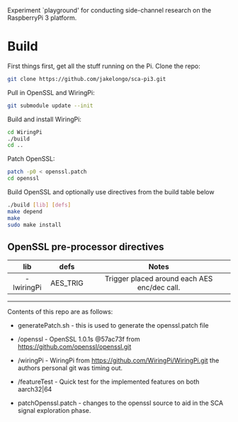 Experiment `playground' for conducting side-channel research on
the RaspberryPi 3 platform.

# Build

First things first, get all the stuff running on the Pi. Clone the repo:

```bash
git clone https://github.com/jakelongo/sca-pi3.git
```

Pull in OpenSSL and WiringPi:

```bash
git submodule update --init
```

Build and install WiringPi:

```bash
cd WiringPi
./build
cd ..
```

Patch OpenSSL:

```bash
patch -p0 < openssl.patch
cd openssl
```

Build OpenSSL and optionally use directives from the build table below
```bash
./build [lib] [defs]
make depend
make
sudo make install
```

## OpenSSL pre-processor directives

|  lib       |  defs    |                     Notes                    |
|:----------:|:--------:|:--------------------------------------------:|
| -lwiringPi | AES_TRIG | Trigger placed around each AES enc/dec call. |


---

Contents of this repo are as follows:

* generatePatch.sh - this is used to generate the openssl.patch file

* /openssl - OpenSSL 1.0.1s @57ac73f from
  https://github.com/openssl/openssl.git

* /wiringPi - WiringPi from https://github.com/WiringPi/WiringPi.git the
  authors personal git was timing out.

* /featureTest - Quick test for the implemented features on both aarch32|64

* patchOpenssl.patch - changes to the openssl source to aid in the SCA signal
  exploration phase.
